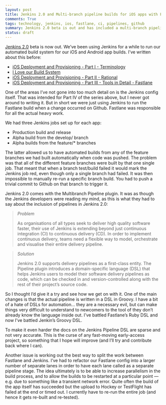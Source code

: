 ```yaml
---
layout: post
title: Jenkins 2.0 and Multi-branch pipeline builds for iOS apps with Fastlane
comments: True
tags: technology, jenkins, ios, fastlane, ci, pipelines, github
summary: Jenkins 2.0 beta is out and has included a multi-branch pipeline plugin that allows automatic build of feature branches from Github. Here is how I set it up to build feature branch builds of our iOS apps
status: draft
---
```


[Jenkins 2.0](https://jenkins.io/2.0/) beta is now out. We’ve been using Jenkins for a while to run our automated build system for our iOS and Android app builds. I’ve written about this before:

- [iOS Deployment and Provisioning - Part I - Terminology](/2015/07/28/ios-deployment-part-1/)
- [I Love our Build System](/2015/08/05/i-love-our-build-system/)
- [iOS Deployment and Provisioning - Part II - Rational](/2015/08/15/ios-deployment-part-2/)
- [iOS Deployment and Provisioning - Part III - Tools in Detail - Fastlane](/2015/09/01/ios-deployment-part-3/)

One of the areas I’ve not gone into too much detail on is the Jenkins config itself. That was intended for Part IV of the series above, but I never got around to writing it. But in short we were just using Jenkins to run the Fastlane build when a change occurred on Github. Fastlane was responsible for all the actual heavy work.

We had three Jenkins jobs set up for each app:

- Production build and release
- Alpha build from the develop/ branch
- Alpha builds from the feature/* branches

The latter allowed us to have automated builds from any of the feature branches we had built automatically when code was pushed. The problem was that all of the different feature branches were built by that one single job. That meant that when a branch test/build failed it would mark the Jenkins job red, even though only a single branch had failed. It was then impossible to manually re-run a specific branch build. You had to push a trivial commit to Github on that branch to trigger it.

Jenkins 2.0 comes with the Multibranch Pipeline plugin. It was as though the Jenkins developers were reading my mind, as this is what they had to say about the inclusion of pipelines in Jenkins 2.0:

> *Problem*
>
> As organisations of all types seek to deliver high quality software faster, their use of Jenkins is extending beyond just continuous integration (CI) to continuous delivery (CD). In order to implement continuous delivery, teams need a flexible way to model, orchestrate and visualise their entire delivery pipeline.

> *Solution*
>
> Jenkins 2.0 supports delivery pipelines as a first-class entity. The Pipeline plugin introduces a domain-specific language (DSL) that helps Jenkins users to model their software delivery pipelines as code, which can be checked in and version-controlled along with the rest of their project’s source code.

So I thought I’d give it a try and see how we get on with it. One of the main changes is that the actual pipeline is written in a DSL in Groovy. I have a bit of a hate of DSLs for automation… they are a necessary evil, but can make things very difficult to understand to newcomers to the tool of they don’t already know the language inside out. I’ve battled Fastlane’s Ruby DSL and now I’ve battled Jenkin’s Groovy DSL.

To make it even harder the docs on the Jenkins Pipeline DSL are sparse and not very accurate. This is the curse of any fast-moving early-access project, so something that I hope will improve (and I’ll try and contribute back where I can).

Another issue is working out the best way to split the work between Fastlane and Jenkins. I’ve had to refactor our Fastlane config into a larger number of separate lanes in order to have each lane called as a separate pipeline stage. The idea ultimately is to be able to increase parallelism in the build process, and to allow the builds to be restarted at a particular point — e.g. due to something like a transient network error. Quite often the build of the app itself has succeeded but the upload to Hockey or TestFlight has failed at the end or timed out. I currently have to re-run the entire job (and hence it gets re-built and re-tested).